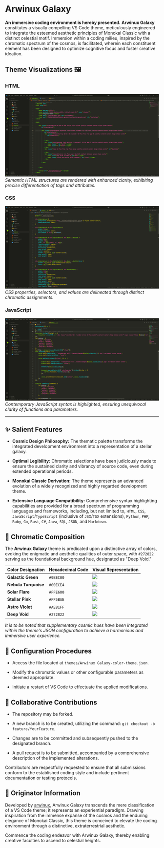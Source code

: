 # Arwinux Galaxy

**An immersive coding environment is hereby presented.**
**Arwinux Galaxy** constitutes a visually compelling VS Code theme, meticulously engineered to integrate the esteemed aesthetic principles of Monokai Classic with a distinct celestial motif. Immersion within a coding milieu, inspired by the chromatic spectrum of the cosmos, is facilitated, wherein each constituent element has been designed to optimize cognitive focus and foster creative ideation.

## Theme Visualizations 🖼️

### HTML
![HTML Preview](screenshots/html-preview.png)
*Semantic HTML structures are rendered with enhanced clarity, exhibiting precise differentiation of tags and attributes.*

### CSS
![CSS Preview](screenshots/css-preview.png)
*CSS properties, selectors, and values are delineated through distinct chromatic assignments.*

### JavaScript
![JavaScript Preview](screenshots/js-preview.png)
*Contemporary JavaScript syntax is highlighted, ensuring unequivocal clarity of functions and parameters.*

---

## ✨ Salient Features

* **Cosmic Design Philosophy:** The thematic palette transforms the integrated development environment into a representation of a stellar galaxy.

* **Optimal Legibility:** Chromatic selections have been judiciously made to ensure the sustained clarity and vibrancy of source code, even during extended operational periods.

* **Monokai Classic Derivation:** The theme represents an advanced evolution of a widely recognized and highly regarded development theme.

* **Extensive Language Compatibility:** Comprehensive syntax highlighting capabilities are provided for a broad spectrum of programming languages and frameworks, including, but not limited to, ```HTML```, ```CSS```, ```JavaScript```/```TypeScript``` (inclusive of ```JSX```/```TSX``` extensions), ```Python```, ```PHP```, ```Ruby```, ```Go```, ```Rust```, ```C#```, ```Java```, ```SQL```, ```JSON```, and ```Markdown```.

## 🎨 Chromatic Composition

The **Arwinux Galaxy** theme is predicated upon a distinctive array of colors, evoking the enigmatic and aesthetic qualities of outer space, with `#272822` serving as the foundational background hue, designated as "Deep Void."

| **Color Designation** | **Hexadecimal Code** | **Visual Representation** |
| --------------------- | -------------------- | ------------------------------------------------------------------------------------------- |
| **Galactic Green** | `#9BEC00`            | ![](https://img.shields.io/badge/-%239BEC00.svg?color=9BEC00&style=for-the-badge) |
| **Nebula Turquoise** | `#00ECE4`            | ![](https://img.shields.io/badge/-%2300ECE4.svg?color=00ECE4&style=for-the-badge) |
| **Solar Flare** | `#FFE600`            | ![](https://img.shields.io/badge/-%23FFE600.svg?color=FFE600&style=for-the-badge) |
| **Stellar Pink** | `#FF5BAE`            | ![](https://img.shields.io/badge/-%23FF5BAE.svg?color=FF5BAE&style=for-the-badge) |
| **Astro Violet** | `#AE81FF`            | ![](https://img.shields.io/badge/-%23AE81FF.svg?color=AE81FF&style=for-the-badge) |
| **Deep Void** | `#272822`            | ![](https://img.shields.io/badge/-%23272822.svg?color=272822&style=for-the-badge) |

*It is to be noted that supplementary cosmic hues have been integrated within the theme's JSON configuration to achieve a harmonious and immersive user experience.*

## 🎨 Configuration Procedures

* Access the file located at `themes/Arwinux Galaxy-color-theme.json`.

* Modify the chromatic values or other configurable parameters as deemed appropriate.

* Initiate a restart of VS Code to effectuate the applied modifications.

## 🤝 Collaborative Contributions

* The repository may be forked.

* A new branch is to be created, utilizing the command: `git checkout -b feature/YourFeature`.

* Changes are to be committed and subsequently pushed to the designated branch.

* A pull request is to be submitted, accompanied by a comprehensive description of the implemented alterations.

Contributors are respectfully requested to ensure that all submissions conform to the established coding style and include pertinent documentation or testing protocols.

## 👤 Originator Information

Developed by [arwinux](https://github.com/arwinux), Arwinux Galaxy transcends the mere classification of a VS Code theme; it represents an experiential paradigm. Drawing inspiration from the immense expanse of the cosmos and the enduring elegance of Monokai Classic, this theme is conceived to elevate the coding environment through a distinctive, extraterrestrial aesthetic.

Commence the coding endeavor with Arwinux Galaxy, thereby enabling creative faculties to ascend to celestial heights.
